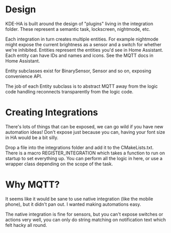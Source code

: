
# Design

KDE-HA is built around the design of "plugins" living in the integration folder. These represent a semantic task, lockscreen, nightmode, etc.

Each integration in turn creates multiple entities. For example nightmode might expose the current brightness as a sensor and a switch for whether we're inhibited. Entities represent the entities you'd see in Home Assistant. Each entity can have IDs and names and icons. See the MQTT docs in Home Assistant. 

Entity subclasses exist for BinarySensor, Sensor and so on, exposing convenience API.

The job of each Entity subclass is to abstract MQTT away from the logic code handling reconnects transparently from the logic code.

# Creating Integrations

There's lots of things that can be exposed, we can go wild if you have new automation ideas! Don't expose just because you can, having your font size in HA would be a bit silly. 

Drop a file into the integrations folder and add it to the CMakeLists.txt. There is a macro REGISTER_INTEGRATION which takes a function to run on startup to set everything up. You can perform all the logic in here, or use a wrapper class depending on the scope of the task.

# Why MQTT?

It seems like it would be sane to use native integration (like the mobile phone), but it didn't pan out. I wanted making automations easy. 

The native integration is fine for sensors, but you can't expose switches or actions very well, you can only do string matching on notification text which felt hacky all round.
